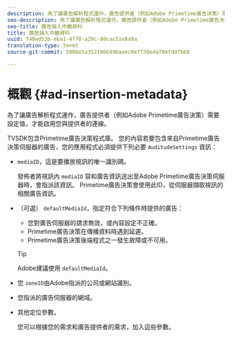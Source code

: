```yaml
---
description: 為了讓廣告解析程式運作，廣告提供者（例如Adobe Primetime廣告決策）需要設定值，才能啟用您與提供者的連線。
seo-description: 為了讓廣告解析程式運作，廣告提供者（例如Adobe Primetime廣告決策）需要設定值，才能啟用您與提供者的連線。
seo-title: 廣告插入中繼資料
title: 廣告插入中繼資料
uuid: f40ed53b-eba1-4f70-a29c-90cac51e8a9a
translation-type: tm+mt
source-git-commit: 5908e5a3521966496aeec0ef730e4a704fddfb68

---
```



# 概觀 {#ad-insertion-metadata}

為了讓廣告解析程式運作，廣告提供者（例如Adobe Primetime廣告決策）需要設定值，才能啟用您與提供者的連線。

TVSDK包含Primetime廣告決策程式庫。 您的內容若要包含來自Primetime廣告決策伺服器的廣告，您的應用程式必須提供下列必要 `AuditudeSettings` 資訊：

* `mediaID`，這是要播放視訊的唯一識別碼。

   發佈者將視訊內 `mediaID` 容和廣告資訊送出至Adobe Primetime廣告決策伺服器時，會指派該資訊。 Primetime廣告決策會使用此ID，從伺服器擷取視訊的相關廣告資訊。

* （可選） `defaultMediaId`，指定符合下列條件時提供的廣告：

   * 您對廣告伺服器的請求無效，或內容設定不正確。
   * Primetime廣告決策在傳播資料時遇到延遲。
   * Primetime廣告決策後端程式之一發生故障或不可用。
   >[!TIP]
   >
   >Adobe建議使用 `defaultMediaId`。

* 您 `zoneID`由Adobe指派的公司或網站識別。
* 您指派的廣告伺服器的網域。
* 其他定位參數。

   您可以根據您的需求和廣告提供者的需求，加入這些參數。